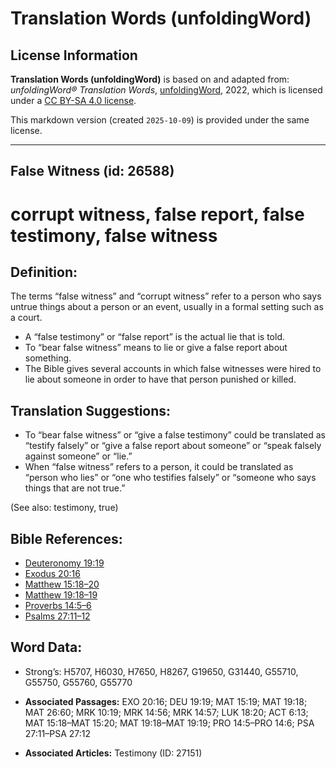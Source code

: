 # Translation Words (unfoldingWord)

## License Information

**Translation Words (unfoldingWord)** is based on and adapted from: _unfoldingWord® Translation Words_, [unfoldingWord](https://unfoldingword.org/utw), 2022, which is licensed under a [CC BY-SA 4.0 license](https://creativecommons.org/licenses/by-sa/4.0/legalcode.en).

This markdown version (created `2025-10-09`) is provided under the same license.



--------------------------------

## False Witness (id: 26588)

corrupt witness, false report, false testimony, false witness
=============================================================

Definition:
-----------

The terms “false witness” and “corrupt witness” refer to a person who says untrue things about a person or an event, usually in a formal setting such as a court.

* A “false testimony” or “false report” is the actual lie that is told.
* To “bear false witness” means to lie or give a false report about something.
* The Bible gives several accounts in which false witnesses were hired to lie about someone in order to have that person punished or killed.

Translation Suggestions:
------------------------

* To “bear false witness” or “give a false testimony” could be translated as “testify falsely” or “give a false report about someone” or “speak falsely against someone” or “lie.”
* When “false witness” refers to a person, it could be translated as “person who lies” or “one who testifies falsely” or “someone who says things that are not true.”

(See also: testimony, true)

Bible References:
-----------------

* [Deuteronomy 19:19](https://ref.ly/Deut19:19)
* [Exodus 20:16](https://ref.ly/Exod20:16)
* [Matthew 15:18–20](https://ref.ly/Matt15:18-Matt15:20)
* [Matthew 19:18–19](https://ref.ly/Matt19:18-Matt19:19)
* [Proverbs 14:5–6](https://ref.ly/Prov14:5-Prov14:6)
* [Psalms 27:11–12](https://ref.ly/Ps27:11-Ps27:12)

Word Data:
----------

* Strong’s: H5707, H6030, H7650, H8267, G19650, G31440, G55710, G55750, G55760, G55770

* **Associated Passages:** EXO 20:16; DEU 19:19; MAT 15:19; MAT 19:18; MAT 26:60; MRK 10:19; MRK 14:56; MRK 14:57; LUK 18:20; ACT 6:13; MAT 15:18–MAT 15:20; MAT 19:18–MAT 19:19; PRO 14:5–PRO 14:6; PSA 27:11–PSA 27:12
* **Associated Articles:** Testimony (ID: 27151)

